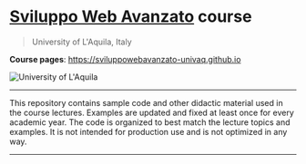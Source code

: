 # [**Sviluppo Web Avanzato**](https://people.disim.univaq.it/~dellapenna/content.php?page=students) course
> University of L'Aquila, Italy

**Course pages**: https://sviluppowebavanzato-univaq.github.io

![University of L'Aquila](https://www.disim.univaq.it/skins/aqua/img/logo2021-2.png)

---

This repository contains sample code and other didactic material used in the course lectures.
Examples are updated and fixed at least once for every academic year.
The code is organized to best match the lecture topics and examples. It is not intended for production use and is not optimized in any way. 

---
